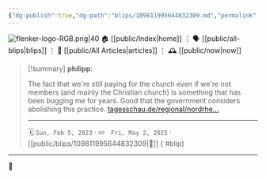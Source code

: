 ```yaml
---
{"dg-publish":true,"dg-path":"blips/109811995644832309.md","permalink":"/blips/109811995644832309/","title":"philipp on mastodon @ 2023-02-05"}
---
```



<div class="transclusion internal-embed is-loaded"><div class="markdown-embed">




![flenker-logo-RGB.png|40](/img/user/attachments/flenker-logo-RGB.png)
🏠 [[public/Index\|home]]  ⋮ 🗣️ [[public/all-blips\|blips]] ⋮  📝 [[public/All Articles\|articles]]  ⋮ 🕰️ [[public/now\|now]]


</div></div>


> [!summary] **philipp**:
>
> The fact that we're still paying for the church even if we're not members (and mainly the Christian church) is something that has been bugging me for years. Good that the government considers abolishing this practice. [tagesschau.de/regional/nordrhe…](https://www.tagesschau.de/regional/nordrheinwestfalen/kirchen-staatszahlungen-101.html)
> - - -
>
> 🗓️ <code>Sun, Feb 5, 2023</code>  · ✏️ <code> Fri, May 2, 2025</code>  · [[public/blips/109811995644832309\|🔗]]
{ #blip}


- - -

 👾
